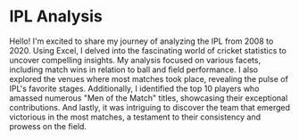 # IPL Analysis
Hello! I'm excited to share my journey of analyzing the IPL from 2008 to 2020. Using Excel, I delved into the fascinating world of cricket statistics to uncover compelling insights. My analysis focused on various facets, including match wins in relation to ball and field performance. I also explored the venues where most matches took place, revealing the pulse of IPL's favorite stages. Additionally, I identified the top 10 players who amassed numerous "Men of the Match" titles, showcasing their exceptional contributions. And lastly, it was intriguing to discover the team that emerged victorious in the most matches, a testament to their consistency and prowess on the field.
